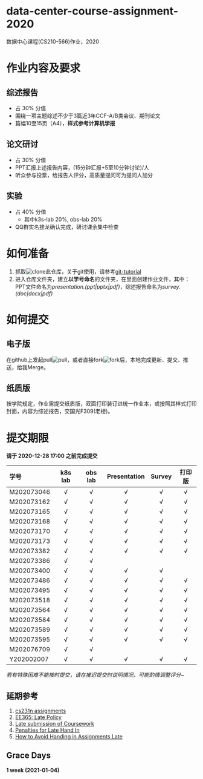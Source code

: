 # data-center-course-assignment-2020

数据中心课程(CS210-566)作业，2020

# 作业内容及要求

## 综述报告

- 占 30% 分值
- 围绕一项主题综述不少于3篇近3年CCF-A/B类会议、期刊论文
- 篇幅10至15页（A4），**样式参考计算机学报**

## 论文研讨

- 占 30% 分值
- PPT汇报上述报告内容，(15分钟汇报+5至10分钟讨论)/人
- 听众参与投票，给报告人评分，高质量提问可为提问人加分

## 实验

- 占 40% 分值
    - 其中k3s-lab 20%, obs-lab 20%
- QQ群实名接龙确认完成，研讨课余集中检查

# 如何准备

1. 抓取![clone](./clone.png?raw=true)此仓库，关于git使用，请参考[git-tutorial](https://github.com/cs-course/git-tutorial)
2. 进入仓库文件夹，建立**以学号命名**的文件夹，在里面创建作业文件，其中：PPT文件命名为*presentation.(ppt|pptx|pdf)*，综述报告命名为*survey.(doc|docx|pdf)*

# 如何提交

## 电子版

在github上发起pull![pull](./pull-request.png?raw=true)，或者直接fork![fork](./fork.png?raw=true)后，本地完成更新、提交、推送，给我Merge。

## 纸质版

按学院规定，作业需提交纸质版，双面打印装订进统一作业本，或按照其样式打印封面，内容为综述报告，交国光F309(老楼)。

# 提交期限

**请于 2020-12-28 17:00 之前完成提交**

| 学号       | k8s lab | obs lab | Presentation | Survey | **打印版** |
| :---       | :---:   | :---:   | :---:        | :---:  | :---:      |
| M202073046 | √ | √ | √ | √ | √ |
| M202073162 | √ | √ | √ | √ | √ |
| M202073165 | √ | √ | √ | √ | √ |
| M202073168 | √ | √ | √ | √ | √ |
| M202073170 | √ | √ | √ | √ | √ |
| M202073173 | √ | √ | √ | √ | √ |
| M202073382 | √ | √ | √ | √ | √ |
| M202073386 | √ | √ | | | |
| M202073400 | √ | √ | √ | √ | |
| M202073486 | √ | √ | √ | √ | √ |
| M202073495 | √ | √ | √ | √ | √ |
| M202073518 | √ | √ | √ | √ | √ |
| M202073564 | √ | √ | √ | √ | √ |
| M202073584 | √ | √ | √ | √ | √ |
| M202073589 | √ | √ | √ | √ | √ |
| M202073595 | √ | √ | √ | √ | √ |
| M202076709 | √ | √ | | | |
| Y202002007 | √ | √ | √ | √ | √ |

*若有特殊困难不能按时提交，请在推迟提交时说明情况，可能酌情调整评分~*

## 延期参考

1. [cs231n assignments](http://vision.stanford.edu/teaching/cs231n/assignments.html)
2. [EE365: Late Policy](https://stanford.edu/class/ee365/late.html)
3. [Late submission of Coursework](https://www2.le.ac.uk/offices/sas2/assessments/late-submission)
4. [Penalties for Late Hand In](http://www.dcs.shef.ac.uk/intranet/teaching/public/assessment/latehandin.html)
5. [How to Avoid Handing in Assignments Late](https://www.wikihow.com/Avoid-Handing-in-Assignments-Late)

## Grace Days

**1 week (2021-01-04)**

